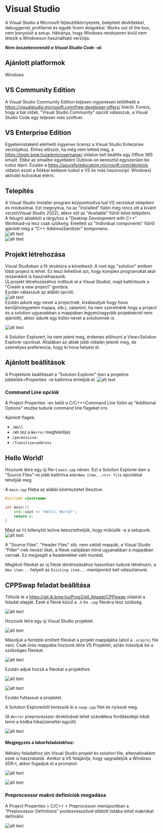 # Visual Studio
A Visual Studio a Microsoft fejlesztőkörnyezete, beépített devkitekkel, debuggerrel, profilerrel és egyéb finom dolgokkal. Works out of the box, nem bonyolult a setup. Hátránya, hogy Windows rendszeren kívül nem 
létezik a Windowson használható verziója.

***Nem összekeverendő a Visual Studio Code -al.***

## Ajánlott platformok

Windows

## VS Community Edition

A Visual Studio Community Edition teljesen ingyenesen letölthető a <https://visualstudio.microsoft.com/free-developer-offers/> linkről. Fontos, hogy a bal oldali, "Visual Studio Community" opciót válasszuk,
a Visual Studio Code egy teljesen más szoftver.

## VS Enterprise Edition

Egyetemistaként elérhető ingyenes licensz a Visual Studio Enterprise verziójához. Ehhez először, ha még nem tetted meg, a <https://login.bme.hu/admin/username/> oldalon kell beállíts egy Office 365 emailt.
Ebbe az emailbe egyébként Outlook-on keresztül egyszerűen be tudsz lépni. Ezután a <https://azureforeducation.microsoft.com/devtools> oldalon ezzel a fiókkal belépve tudod a VS és más hasznos(pl. Windows) 
aktiváló kulcsokat elérni.

## Telepítés

A Visual Studio Installer program központosítva tud VS verziókat telepíteni és módosítnai. Ezt megnyitva, ha az "Installed" fülön még nincs ott a kívánt verzió(Visual Studio 2022), akkor ezt az "Available" fülről lehet telepíteni.<br>
A felugró ablakból a tárgyhoz a "Desktop Development with C++" Workload-ra lesz csak szükség. Emellett az "Individual components" fülről ajánlott még a "C++ AddressSanitizer" komponens.<br>
![alt text](image-7.png)
<br>
![alt text](image-8.png)



## Projekt létrehozása

Visual Studioban a fő struktúra a következő: A root egy "solution" amiben több project is lehet. Ez teszi lehetővé azt, hogy komplex programokat akár részenként is használhassunk.<br>
Új projekt létrehozásához indítsuk el a Visual Studiot, majd kattintsunk a "Create a new project" gombra.<br>
Ezután válasszuk az alábbi opciót:<br>
![alt text](image-9.png)<br>
Ezután adunk egy nevet a projectnek, kiválasztjuk hogy hova kerüljön(egyetem mappa, stb.), valamint, ha nem szeretnénk hogy a project és a solution ugyanabban a mappában legyen(nagyobb projekteknél nem ajánlott), akkor adunk egy külön nevet a solutionnek is. 

![alt text](image-11.png)

A Solution Explorert, ha nem jelent meg, érdemes előhozni a View>Solution Explorer opcióval. Általában az ablak jobb oldalán jelenik meg, de személyes preferencia, hogy ki hova helyezi el.

## Ajánlott beállítások

A Projektünk beállításait a "Solution Explorer"-ben a projektre jobbklikk>Properties -re kattintva érhetjük el.
![alt text](image-6.png)

### Command Line opciók

A Project Properties -en belül a C/C++>Command Line fülön az "Additional Options" részbe tudunk command line flageket írni.

Ajánlott flagek:

* `/Wall`
* `/WX` (ez a `Werror` megfelelője)
* `/permissive-`
* `/fsanitize=address`

## Hello World!

Hozzunk létre egy új file-t `main.cpp` néven. Ezt a Solution Explorer-ben a "Source Files"-re jobb kattintva `Add>New item...>C++ file` opciókkal tehetjük meg.

A `main.cpp` fileba az alábbi kódrészletet illesztve:
```cpp
#include <iostream>

int main(){
	std::cout << "Hello, World!";
	return 0;
}
```

Majd az `F5` billenytűt leütve letesztelhetjük, hogy műküdik -e a setupunk.<br>
![alt text](image-10.png)

A "Source Files", "Header Files" stb. nem valódi mappák, a Visual Studio "Filter"-nek nevezi őket, a fileok valójában mind ugyanabban a mappában vannak. Ez megsegíti a headerekkel való munkát.

Meglévő fileokat az új fileok létrehozásához hasonlóan tudunk létrehozni, a `New item...` helyett az `Existing item...` menüpontot kell választanunk.

## CPPSwap feladat beállítása

Töltsük le a <https://git.ik.bme.hu/Prog2/ell_feladat/CPPswap> oldalról a feladat alapját. Ezek a fileok közül a `.h` és `.cpp` fileokra lesz szükség. 

![alt text](image-12.png)

Hozzunk létre egy új Visual Studio projektet. 

![alt text](image-16.png)

Másoljuk a fentebb említett fileokat a projekt mappájába (ahol a `.vcxproj` file van). Csak üres mappába hozzunk létre VS Projektet, aztán másoljuk be a szükséges fileokat.

![alt text](image-17.png)

Ezután adjuk hozzá a fileokat a projekthez.

![alt text](image-18.png)

![alt text](image-19.png)

Ezután futtassuk a projektet.

A Solution Explorerből keressük ki a `swap.cpp` filet és nyissuk meg.

(A `#error` preprocesszor direktívával lehet szándékos fordításidejű hibát tenni a kódba hibaüzenettel együtt)

![alt text](image-15.png)

#### Megjegyzés a laborfeladatokhoz:

Néhány feladathoz jön Visual Studio projekt és solution file, alternatívaként ezek is használatók. Amikor a VS felajánlja, hogy upgradeljük a Windows SDK-t, akkor fogadjuk el a promptot. 

![alt text](image-13.png)

![alt text](image-14.png)

### Preprocessor makró definíciók megadása

A Project Properties > C/C++ > Preprocessor menüpontban a "Preprocessor Definitions" pontosvesszővel ellátott listába lehet makrókat definiálni.

![alt text](image-20.png)